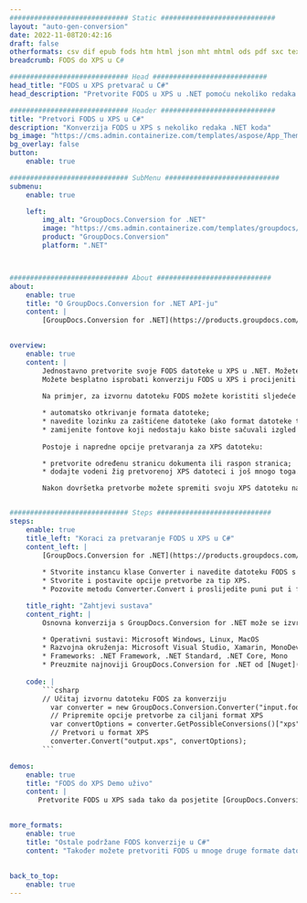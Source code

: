 ```yaml
---
############################# Static ############################
layout: "auto-gen-conversion"
date: 2022-11-08T20:42:16
draft: false
otherformats: csv dif epub fods htm html json mht mhtml ods pdf sxc tex tsv xlam xls xlsb xlsm xlsx xlt xltm xltx xml xps
breadcrumb: FODS do XPS u C#

############################# Head ############################
head_title: "FODS u XPS pretvarač u C#"
head_description: "Pretvorite FODS u XPS u .NET pomoću nekoliko redaka koda. Koristite GroupDocs Document Conversion API za pretvaranje preko 160 formata datoteka."

############################# Header ############################
title: "Pretvori FODS u XPS u C#"
description: "Konverzija FODS u XPS s nekoliko redaka .NET koda"
bg_image: "https://cms.admin.containerize.com/templates/aspose/App_Themes/V3/images/bg/header1.png"
bg_overlay: false
button:
    enable: true

############################# SubMenu ############################
submenu:
    enable: true

    left:
        img_alt: "GroupDocs.Conversion for .NET"
        image: "https://cms.admin.containerize.com/templates/groupdocs/images/product-logos/90x90-noborder/groupdocs-conversion-net.png"
        product: "GroupDocs.Conversion"
        platform: ".NET"



############################# About ############################
about:
    enable: true
    title: "O GroupDocs.Conversion for .NET API-ju"
    content: |
        [GroupDocs.Conversion for .NET](https://products.groupdocs.com/conversion/net/) može se koristiti za pretvaranje Microsoft Worda, Excela, PowerPointa, PDF-a, Visio i drugih formata. GroupDocs.Conversion je samostalni API koji je prikladan za pozadinske i interne sustave gdje su potrebne visoke performanse. Ne ovisi o softveru poput Microsofta ili Open Officea.
    

overview:
    enable: true
    content: |
        Jednostavno pretvorite svoje FODS datoteke u XPS u .NET. Možete koristiti samo nekoliko C# linija koda na bilo kojoj platformi po vašem izboru kao što su - Windows, Linux, macOS.
        Možete besplatno isprobati konverziju FODS u XPS i procijeniti kvalitetu rezultata konverzije. Uz jednostavne scenarije konverzije datoteka, možete isprobati naprednije opcije za učitavanje izvorne FODS datoteke i za spremanje izlaznog XPS rezultata. 
        
        Na primjer, za izvornu datoteku FODS možete koristiti sljedeće opcije učitavanja:

        * automatsko otkrivanje formata datoteke;
        * navedite lozinku za zaštićene datoteke (ako format datoteke to podržava);
        * zamijenite fontove koji nedostaju kako biste sačuvali izgled dokumenta.
        
        Postoje i napredne opcije pretvaranja za XPS datoteku:

        * pretvorite određenu stranicu dokumenta ili raspon stranica;
        * dodajte vodeni žig pretvorenoj XPS datoteci i još mnogo toga.

        Nakon dovršetka pretvorbe možete spremiti svoju XPS datoteku na lokalnu stazu datoteke ili bilo koju pohranu treće strane kao što su FTP, Amazon S3, Google Drive, Dropbox itd. Imajte na umu - da pretvorite FODS u {{ TO}} nema potrebe za instaliranjem bilo kakvog dodatnog softvera - poput MS Officea, Open Officea, Adobe Acrobat Readera itd.


############################# Steps ############################
steps:
    enable: true
    title_left: "Koraci za pretvaranje FODS u XPS u C#"
    content_left: |
        [GroupDocs.Conversion for .NET](https://products.groupdocs.com/conversion/net/) programerima olakšava pretvaranje FODS datoteke u XPS s nekoliko redaka koda.
        
        * Stvorite instancu klase Converter i navedite datoteku FODS s punim putem
        * Stvorite i postavite opcije pretvorbe za tip XPS.
        * Pozovite metodu Converter.Convert i proslijedite puni put i format (XPS) kao parametar

    title_right: "Zahtjevi sustava"
    content_right: |
        Osnovna konverzija s GroupDocs.Conversion for .NET može se izvršiti u samo nekoliko jednostavnih koraka. Naši API-ji podržani su na svim glavnim platformama i operativnim sustavima. Prije izvršavanja koda u nastavku, provjerite imate li sljedeće preduvjete instalirane na vašem sustavu.

        * Operativni sustavi: Microsoft Windows, Linux, MacOS
        * Razvojna okruženja: Microsoft Visual Studio, Xamarin, MonoDevelop
        * Frameworks: .NET Framework, .NET Standard, .NET Core, Mono
        * Preuzmite najnoviji GroupDocs.Conversion for .NET od [Nuget](https://www.nuget.org/packages/groupdocs.conversion)
         
    code: |
        ```csharp    
        // Učitaj izvornu datoteku FODS za konverziju
          var converter = new GroupDocs.Conversion.Converter("input.fods");
          // Pripremite opcije pretvorbe za ciljani format XPS
          var convertOptions = converter.GetPossibleConversions()["xps"].ConvertOptions;
          // Pretvori u format XPS
          converter.Convert("output.xps", convertOptions);
        ```

demos:
    enable: true
    title: "FODS do XPS Demo uživo"
    content: |
       Pretvorite FODS u XPS sada tako da posjetite [GroupDocs.Conversion App](https://products.groupdocs.app/conversion/family) web mjesto. Online demo ima sljedeće prednosti
          

more_formats:
    enable: true
    title: "Ostale podržane FODS konverzije u C#"
    content: "Također možete pretvoriti FODS u mnoge druge formate datoteka. Pogledajte popis u nastavku."
       
       
back_to_top:
    enable: true
---
```

